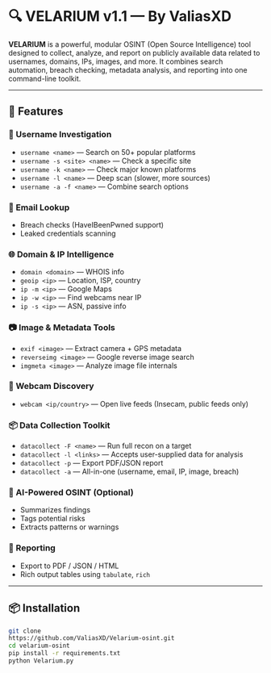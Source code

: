 # 🔍 VELARIUM v1.1 — By ValiasXD

**VELARIUM** is a powerful, modular OSINT (Open Source Intelligence) tool designed to collect, analyze, and report on publicly available data related to usernames, domains, IPs, images, and more. It combines search automation, breach checking, metadata analysis, and reporting into one command-line toolkit.

---

## 🚀 Features

### 👤 Username Investigation
- `username <name>` — Search on 50+ popular platforms  
- `username -s <site> <name>` — Check a specific site  
- `username -k <name>` — Check major known platforms  
- `username -l <name>` — Deep scan (slower, more sources)  
- `username -a -f <name>` — Combine search options  

### 📧 Email Lookup
- Breach checks (HaveIBeenPwned support)  
- Leaked credentials scanning  

### 🌐 Domain & IP Intelligence
- `domain <domain>` — WHOIS info  
- `geoip <ip>` — Location, ISP, country  
- `ip -m <ip>` — Google Maps  
- `ip -w <ip>` — Find webcams near IP  
- `ip -s <ip>` — ASN, passive info  

### 📷 Image & Metadata Tools
- `exif <image>` — Extract camera + GPS metadata  
- `reverseimg <image>` — Google reverse image search  
- `imgmeta <image>` — Analyze image file internals  

### 🎥 Webcam Discovery
- `webcam <ip/country>` — Open live feeds (Insecam, public feeds only)

### 📦 Data Collection Toolkit
- `datacollect -F <name>` — Run full recon on a target  
- `datacollect -l <links>` — Accepts user-supplied data for analysis  
- `datacollect -p` — Export PDF/JSON report  
- `datacollect -a` — All-in-one (username, email, IP, image, breach)

### 🧠 AI-Powered OSINT (Optional)
- Summarizes findings  
- Tags potential risks  
- Extracts patterns or warnings  

### 🧾 Reporting
- Export to PDF / JSON / HTML  
- Rich output tables using `tabulate`, `rich`  

---

## 📦 Installation

```bash
git clone
https://github.com/ValiasXD/Velarium-osint.git 
cd velarium-osint
pip install -r requirements.txt
python Velarium.py 
